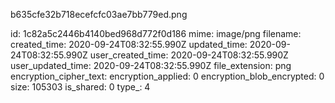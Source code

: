 b635cfe32b718ecefcfc03ae7bb779ed.png

id: 1c82a5c2446b4140bed968d772f0d186
mime: image/png
filename: 
created_time: 2020-09-24T08:32:55.990Z
updated_time: 2020-09-24T08:32:55.990Z
user_created_time: 2020-09-24T08:32:55.990Z
user_updated_time: 2020-09-24T08:32:55.990Z
file_extension: png
encryption_cipher_text: 
encryption_applied: 0
encryption_blob_encrypted: 0
size: 105303
is_shared: 0
type_: 4